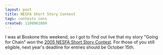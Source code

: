 ```yaml
---
layout: post
title: NESFA Short Story Contest
tags: contests cons
created: 1108961889
---
```

I was at Boskone this weekend, so I got to find out live that my story "Going for Chain" won the [2005 NESFA Short Story Contest](http://www.nesfa.org/storycon.html).  For those of you still eligible, next year's deadline for entries should be October 15th.
